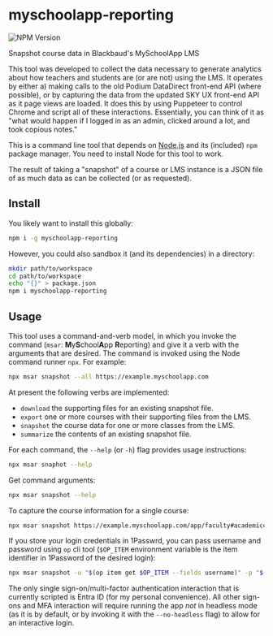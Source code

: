 # myschoolapp-reporting

![NPM Version](https://img.shields.io/npm/v/myschoolapp-reporting)

Snapshot course data in Blackbaud's MySchoolApp LMS

This tool was developed to collect the data necessary to generate analytics about how teachers and students are (or are not) using the LMS. It operates by either a) making calls to the old Podium DataDirect front-end API (where possible), or by capturing the data from the updated SKY UX front-end API as it page views are loaded. It does this by using Puppeteer to control Chrome and script all of these interactions. Essentially, you can think of it as "what would happen if I logged in as an admin, clicked around a lot, and took copious notes."

This is a command line tool that depends on [Node.js](https://nodejs.org/) and its (included) `npm` package manager. You need to install Node for this tool to work.

The result of taking a "snapshot" of a course or LMS instance is a JSON file of as much data as can be collected (or as requested).

## Install

You likely want to install this globally:

```sh
npm i -g myschoolapp-reporting
```

However, you could also sandbox it (and its dependencies) in a directory:

```sh
mkdir path/to/workspace
cd path/to/workspace
echo "{}" > package.json
npm i myschoolapp-reporting
```

## Usage

This tool uses a command-and-verb model, in which you invoke the command (`msar`: **M**y**S**chool**A**pp **R**eporting) and give it a verb with the arguments that are desired. The command is invoked using the Node command runner `npx`. For example:

```sh
npx msar snapshot --all https://example.myschoolapp.com
```

At present the following verbs are implemented:

- `download` the supporting files for an existing snapshot file.
- `export` one or more courses with their supporting files from the LMS.
- `snapshot` the course data for one or more classes from the LMS.
- `summarize` the contents of an existing snapshot file.

For each command, the `--help` (or `-h`) flag provides usage instructions:

```sh
npx msar snaphot --help
```

Get command arguments:

```sh
npx msar snapshot --help
```

To capture the course information for a single course:

```sh
npx msar snapshot https://example.myschoolapp.com/app/faculty#academicclass/97551579/0/bulletinboard
```

If you store your login credentials in 1Passwrd, you can pass username and password using `op` cli tool (`$OP_ITEM` environment variable is the item identifier in 1Password of the desired login):

```sh
npx msar snapshot -u "$(op item get $OP_ITEM --fields username)" -p "$(op item get $OP_ITEM --fields password --reveal)" --sso "entra-id" https://example.myschoolapp.com/app/faculty#academicclass/97551579/0/bulletinboard
```

The only single sign-on/multi-factor authentication interaction that is currently scripted is Entra ID (for my personal convenience). All other sign-ons and MFA interaction will require running the app _not_ in headless mode (as it is by default, or by invoking it with the `--no-headless` flag) to allow for an interactive login.
